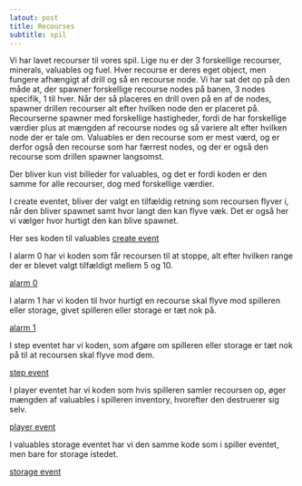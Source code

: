 ```yaml
---
latout: post
title: Recourses
subtitle: spil
---
```


Vi har lavet recourser til vores spil. Lige nu er der 3 forskellige recourser, minerals, valuables og fuel. Hver recourse er deres eget
object, men fungere afhængigt af drill og så en recourse node.
Vi har sat det op på den måde at, der spawner forskellige recourse nodes på banen, 3 nodes specifik, 1 til hver. Når der så placeres en
drill oven på en af de nodes, spawner drillen recourser alt efter hvilken node den er placeret på. Recourserne spawner med forskellige
hastigheder, fordi de har forskellige værdier plus at mængden af recourse nodes og så variere alt efter hvilken node der er tale om.
Valuables er den recourse som er mest værd, og er derfor også den recourse som har færrest nodes, og der er også den recourse som drillen
spawner langsomst.

Der bliver kun vist billeder for valuables, og det er fordi koden er den samme for alle recourser, dog med forskellige værdier.

I create eventet, bliver der valgt en tilfældig retning som recoursen flyver i, når den bliver spawnet samt hvor langt den kan flyve væk.
Det er også her vi vælger hvor hurtigt den kan blive spawnet.

Her ses koden til valuables [create event](https://drive.google.com/file/d/1PI4inhztifZ0hltpqIp0eKPswR5PaUoI/view?usp=sharing)

I alarm 0 har vi koden som får recoursen til at stoppe, alt efter hvilken range der er blevet valgt tilfældigt mellem 5 og 10.

[alarm 0](https://drive.google.com/file/d/1B59y-BsbYdbX_zP5Uid8OjNt8ctSdG98/view?usp=sharing)

I alarm 1 har vi koden til hvor hurtigt en recourse skal flyve mod spilleren eller storage, givet spilleren eller storage er tæt nok på.

[alarm 1](https://drive.google.com/file/d/1G9QA5xjloxRwVBob7qoqLNoqHDlEFrFH/view?usp=sharing)

I step eventet har vi koden, som afgøre om spilleren eller storage er tæt nok på til at recoursen skal flyve mod dem.

[step event](https://drive.google.com/file/d/1e1Ng10fW79XlTt4YX79F17ynrfp83KPO/view?usp=sharing)

I player eventet har vi koden som hvis spilleren samler recoursen op, øger mængden af valuables i spilleren inventory, hvorefter den
destruerer sig selv.

[player event](https://drive.google.com/file/d/161mKpA7370dpUpM0v2WUqwzTxUr9c4JA/view?usp=sharing)

I valuables storage eventet har vi den samme kode som i spiller eventet, men bare for storage istedet.

[storage event](https://drive.google.com/file/d/13QN-bPS124S6Az-mWSSy--CwHBXG_pzv/view?usp=sharing)
